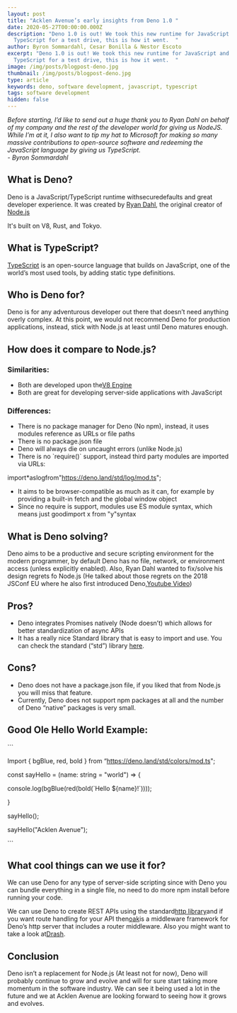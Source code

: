 ```yaml
---
layout: post
title: "Acklen Avenue’s early insights from Deno 1.0 "
date: 2020-05-27T00:00:00.000Z
description: "Deno 1.0 is out! We took this new runtime for JavaScript and
  TypeScript for a test drive, this is how it went.  "
author: Byron Sommardahl, Cesar Bonilla & Nestor Escoto
excerpt: "Deno 1.0 is out! We took this new runtime for JavaScript and
  TypeScript for a test drive, this is how it went.  "
image: /img/posts/blogpost-deno.jpg
thumbnail: /img/posts/blogpost-deno.jpg
type: article
keywords: deno, software development, javascript, typescript
tags: software development
hidden: false
---
```

*Before starting, I’d like to send out a huge thank you to Ryan Dahl on behalf of my company and the rest of the developer world for giving us NodeJS.*  *While I’m at it, I also want to tip my hat to Microsoft for making so many massive contributions to open-source software and redeeming the JavaScript language by giving us TypeScript.* \
*\- Byron Sommardahl*

## What is Deno?

Deno is a JavaScript/TypeScript runtime withsecuredefaults and great developer experience. It was created by [Ryan Dahl](https://en.wikipedia.org/wiki/Ryan_Dahl), the original creator of [Node.js](https://nodejs.org/en/)

It's built on V8, Rust, and Tokyo.

## What is TypeScript?

[TypeScript](https://www.typescriptlang.org/) is an open-source language that builds on JavaScript, one of the world’s most used tools, by adding static type definitions.

## Who is Deno for?

Deno is for any adventurous developer out there that doesn’t need anything overly complex. At this point, we would not recommend Deno for production applications, instead, stick with Node.js at least until Deno matures enough.

## How does it compare to Node.js?


### Similarities:

* Both are developed upon the[V8 Engine](https://flaviocopes.com/v8/)
* Both are great for developing server-side applications with JavaScript

### Differences:

* There is no package manager for Deno (No npm), instead, it uses modules reference as URLs or file paths
* There is no package.json file
* Deno will always die on uncaught errors (unlike Node.js)
* There is no \`require()\` support, instead third party modules are imported via URLs:

import*aslogfrom"https://deno.land/std/log/mod.ts";

* It aims to be browser-compatible as much as it can, for example by providing a built-in fetch and the global window object
* Since no require is support, modules use ES module syntax, which means just goodimport x from "y"syntax

## What is Deno solving?

Deno aims to be a productive and secure scripting environment for the modern programmer, by default Deno has no file, network, or environment access (unless explicitly enabled). Also, Ryan Dahl wanted to fix/solve his design regrets fo Node.js (He talked about those regrets on the 2018 JSConf EU where he also first introduced Deno,[Youtube Video](https://www.youtube.com/watch?v=M3BM9TB-8yA))

## Pros?

* Deno integrates Promises natively (Node doesn’t) which allows for better standardization of async APIs
* It has a really nice Standard library that is easy to import and use. You can check the standard (“std”) library [here](https://deno.land/std/).

## Cons?

* Deno does not have a package.json file, if you liked that from Node.js you will miss that feature.
* Currently, Deno does not support npm packages at all and the number of Deno “native” packages is very small.

## Good Ole Hello World Example:

\`\``

Import { bgBlue, red, bold } from “<https://deno.land/std/colors/mod.ts>";

const sayHello = (name: string = "world") => {

console.log(bgBlue(red(bold(\`Hello ${name}!\`))));

}

sayHello();

sayHello("Acklen Avenue");

\`\``

## What cool things can we use it for?

We can use Deno for any type of server-side scripting since with Deno you can bundle everything in a single file, no need to do more npm install before running your code.

We can use Deno to create REST APIs using the standard[http library](https://github.com/denoland/deno_std/tree/master/http#http)and if you want route handling for your API then[oak](https://github.com/oakserver/oak)is a middleware framework for Deno’s http server that includes a router middleware. Also you might want to take a look at[Drash](https://drash.land/docs/#/).

## Conclusion

Deno isn’t a replacement for Node.js (At least not for now), Deno will probably continue to grow and evolve and will for sure start taking more momentum in the software industry. We can see it being used a lot in the future and we at Acklen Avenue are looking forward to seeing how it grows and evolves.
